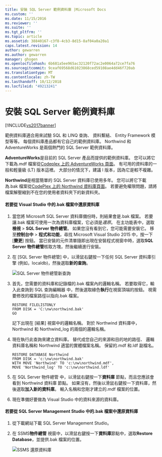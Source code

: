 ```yaml
---
title: 安裝 SQL Server 範例資料庫 |Microsoft Docs
ms.custom: ''
ms.date: 11/15/2016
ms.reviewer: ''
ms.suite: ''
ms.tgt_pltfrm: ''
ms.topic: article
ms.assetid: 38840167-c3f8-4cb3-8d15-8af04a0a20a1
caps.latest.revision: 14
author: gewarren
ms.author: gewarren
manager: ghogen
ms.openlocfilehash: 6b681a5ee965ac32120f72ac2e0064a72ce7fa76
ms.sourcegitcommit: 9ceaf69568d61023868ced59108ae4dd46f720ab
ms.translationtype: MT
ms.contentlocale: zh-TW
ms.lasthandoff: 10/12/2018
ms.locfileid: "49213241"
---
```

# <a name="install-sql-server-sample-databases"></a>安裝 SQL Server 範例資料庫
[!INCLUDE[vs2017banner](../includes/vs2017banner.md)]

  
範例資料庫適合用來試驗 SQL 和 LINQ 查詢、 資料繫結、 Entity Framework 模型等等。  每個資料庫產品都有它自己的範例資料庫。 Northwind 和 AdventureWorks 是兩個熱門的 SQL Server 範例資料庫。  
  
 **AdventureWorks**是目前的 SQL Server 產品而提供的範例資料庫。 您可以將它下載為.mdf 檔案從[Codeplex 上的 AdventureWorks 頁面](http://msftdbprodsamples.codeplex.com/)。 有可用的資料庫的一般和輕量級 (LT) 版本這裡。 大部分的情況下，建議 l 版本，因為它是較不複雜。  
  
 **Northwind**是相當簡單的 SQL Server 資料庫已使用多年。 您可以將它下載為.bak 檔案從[CodePlex 上的 Northwind 資料庫頁面](https://northwinddatabase.codeplex.com/)。 若要避免權限問題，請將檔案解壓縮到不在您的使用者資料夾下的新資料夾。  
  
#### <a name="to-restore-a-database-from-a-bak-file-in-visual-studio"></a>若要從 Visual Studio 中的.bak 檔案中還原資料庫  
  
1.  當您將 Microsoft SQL Server 資料庫備份時，則結果會是.bak 檔案。 若要讓.bak 檔案可使用一次為資料庫檔案，它必須是*還原*。 在主功能表中，選取**檢視** > **SQL Server 物件總管**。 如果您沒有看到它，您可能需要安裝它。 移至**控制台中** > **程式和功能**，尋找 Microsoft Visual Studio 2015 中，按一下 [**變更**] 按鈕。 當已安裝的元件清單隨即出現在安裝程式視窗中時，選取**SQL Server 物件總管**核取方塊，然後繼續進行安裝。  
  
2.  在 [SQL Server 物件總管] 中，以滑鼠右鍵按一下任何 SQL Server 資料庫引擎 (例如，localdb)，然後選取**新的查詢**。  
  
     ![SQL Server 物件總管新查詢](../data-tools/media/raddata-sql-server-object-explorer-new-query.png "raddata SQL Server 物件總管新查詢")  
  
3.  首先，您需要的資料庫和記錄檔的.bak 檔案內的邏輯名稱。 若要取得它，輸入此查詢到 SQL 查詢編輯器 中，然後選取綠色**執行**在視窗頂端的按鈕。 視需要修改的檔案路徑以指向.bak 檔案。  
  
    ```  
    RESTORE FILELISTONLY  
    FROM DISK = 'C:\nw\northwind.bak'  
    GO  
    ```  
  
     記下出現在 [結果] 視窗中的邏輯名稱。  對於 Northwind 資料庫中，Northwind 和 Northwind_log 的兩個的邏輯名稱。  
  
4.  現在執行此查詢來建立資料庫。 替代成您自己的來源和目的地的路徑、 邏輯資料庫名稱和 Northwind 適當的實體檔案名稱。 保留的.mdf 和.ldf 副檔名。  
  
    ```  
    RESTORE DATABASE Northwind  
    FROM DISK = 'c:\nw\northwind.bak'  
    WITH MOVE 'Northwind' TO 'c:\nw\northwind.mdf',  
    MOVE 'Northwind_log' TO 'c:\nw\northwind.ldf'  
    ```  
  
5.  在 SQL Server 物件總管 中，以滑鼠右鍵按一下**資料庫** 節點，而且您應該會看到 Northwind 資料庫 節點。 如果沒有，然後以滑鼠右鍵按一下資料庫，然後選取**加入新的資料庫**。 輸入名稱和您剛才建立的.mdf 檔案的位置。  
  
6.  現在準備好要做為 Visual Studio 中的資料來源的資料庫。  
  
#### <a name="to-restore-a-database-from-a-bak-file-in-sql-server-management-studio"></a>若要從 SQL Server Management Studio 中的.bak 檔案中還原資料庫  
  
1.  從下載網站下載 SQL Server Management Studio。  
  
2.  在 SSMS**物件總管** 視窗中，以滑鼠右鍵按一下**資料庫**節點中，選取**Restore Database**，並提供.bak 檔案的位置。  
  
     ![SSMS 還原資料庫](../data-tools/media/raddata-ssms-restore-database.png "raddata SSMS 還原資料庫")

